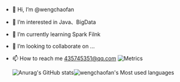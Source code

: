 

* 👋 Hi, I’m @wengchaofan

- 👀 I’m interested in Java、BigData

- 🌱 I’m currently learning Spark Filnk

- 💞️ I’m looking to collaborate on ...

- 📫 How to reach me  435745351@qq.com
  ![Metrics](https://metrics.lecoq.io/wengchaofan?template=classic&config.timezone=Asia%2FShanghai)

  ![Anurag's GitHub stats](https://github-readme-stats.vercel.app/api?username=wengchaofan&show_icons=true&theme=radical)![wengchaofan's Most used languages](https://github-readme-stats.vercel.app/api/top-langs/?username=wengchaofan&layout=compact&hide_border=true&langs_count=10)

